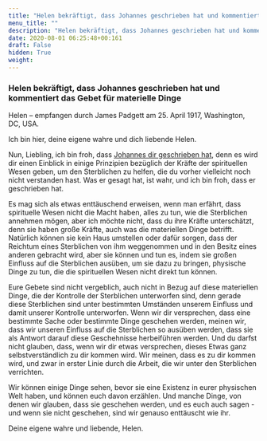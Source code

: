 ```yaml
---
title: "Helen bekräftigt, dass Johannes geschrieben hat und kommentiert das Gebet für materielle Dinge"
menu_title: ""
description: "Helen bekräftigt, dass Johannes geschrieben hat und kommentiert das Gebet für materielle Dinge"
date: 2020-08-01 06:25:48+00:161
draft: False
hidden: True
weight:
---
```

### Helen bekräftigt, dass Johannes geschrieben hat und kommentiert das Gebet für materielle Dinge

Helen – empfangen durch James Padgett am 25. April 1917, Washington, DC, USA.

Ich bin hier, deine eigene wahre und dich liebende Helen.

Nun, Liebling, ich bin froh, dass [Johannes dir geschrieben hat](/padgett-botschaften/padgett-botschaften-in-reihenfolge-des-datums/padgett-botschaften-1917/johannes-beschreibt-wie-gott-gebete-beantwortet-jep-johannes-25-april-1917/), denn es wird dir einen Einblick in einige Prinzipien bezüglich der Kräfte der spirituellen Wesen geben, um den Sterblichen zu helfen, die du vorher vielleicht noch nicht verstanden hast. Was er gesagt hat, ist wahr, und ich bin froh, dass er geschrieben hat.

Es mag sich als etwas enttäuschend erweisen, wenn man erfährt, dass spirituelle Wesen nicht die Macht haben, alles zu tun, wie die Sterblichen annehmen mögen, aber ich möchte nicht, dass du ihre Kräfte unterschätzt, denn sie haben große Kräfte, auch was die materiellen Dinge betrifft. Natürlich können sie kein Haus umstellen oder dafür sorgen, dass der Reichtum eines Sterblichen von ihm weggenommen und in den Besitz eines anderen gebracht wird, aber sie können und tun es, indem sie großen Einfluss auf die Sterblichen ausüben, um sie dazu zu bringen, physische Dinge zu tun, die die spirituellen Wesen nicht direkt tun können.

Eure Gebete sind nicht vergeblich, auch nicht in Bezug auf diese materiellen Dinge, die der Kontrolle der Sterblichen unterworfen sind, denn gerade diese Sterblichen sind unter bestimmten Umständen unserem Einfluss und damit unserer Kontrolle unterworfen. Wenn wir dir versprechen, dass eine bestimmte Sache oder bestimmte Dinge geschehen werden, meinen wir, dass wir unseren Einfluss auf die Sterblichen so ausüben werden, dass sie als Antwort darauf diese Geschehnisse herbeiführen werden. Und du darfst nicht glauben, dass, wenn wir dir etwas versprechen, dieses Etwas ganz selbstverständlich zu dir kommen wird. Wir meinen, dass es zu dir kommen wird, und zwar in erster Linie durch die Arbeit, die wir unter den Sterblichen verrichten.

Wir können einige Dinge sehen, bevor sie eine Existenz in eurer physischen Welt haben, und können euch davon erzählen. Und manche Dinge, von denen wir glauben, dass sie geschehen werden, und es euch auch sagen - und wenn sie nicht geschehen, sind wir genauso enttäuscht wie ihr.

Deine eigene wahre und liebende, Helen.
